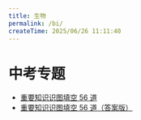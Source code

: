 ```yaml
---
title: 生物
permalink: /bi/
createTime: 2025/06/26 11:11:40
---
```


# 中考专题

- [重要知识识图填空 56 道](/note/bi/识图填空/)
- [重要知识识图填空 56 道（答案版）](/note/bi/识图填空答案版/)
